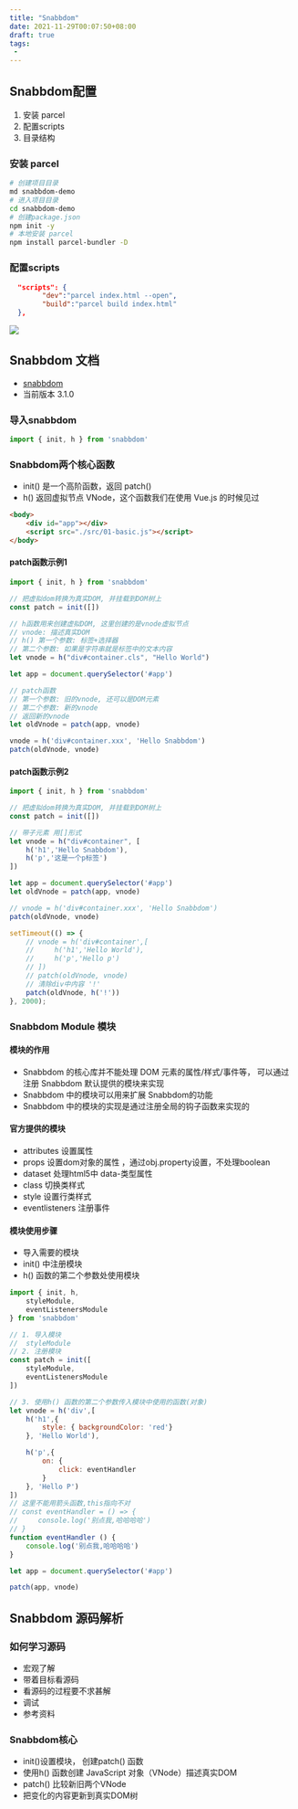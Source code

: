 ```yaml
---
title: "Snabbdom"
date: 2021-11-29T00:07:50+08:00
draft: true
tags:
 - 
---
```


## Snabbdom配置

1. 安装 parcel
2. 配置scripts
3. 目录结构

### 安装 parcel

```bash
# 创建项目目录
md snabbdom-demo
# 进入项目目录
cd snabbdom-demo
# 创建package.json
npm init -y
# 本地安装 parcel
npm install parcel-bundler -D
```

### 配置scripts

```json
  "scripts": {
        "dev":"parcel index.html --open",
        "build":"parcel build index.html"
  },
```

![](https://gtd-imgs-md.oss-cn-beijing.aliyuncs.com/imgs/20211129000945.png)

## Snabbdom 文档

- [snabbdom](https://github.com/snabbdom/snabbdom) 
- 当前版本 3.1.0

### 导入snabbdom

```js
import { init, h } from 'snabbdom'
```

### Snabbdom两个核心函数

- init() 是一个高阶函数，返回 patch()
- h() 返回虚拟节点 VNode，这个函数我们在使用 Vue.js 的时候见过

```html
<body>
    <div id="app"></div>
    <script src="./src/01-basic.js"></script>
</body>
```

#### patch函数示例1

```js
import { init, h } from 'snabbdom'

// 把虚拟dom转换为真实DOM, 并挂载到DOM树上
const patch = init([])

// h函数用来创建虚拟DOM, 这里创建的是vnode虚拟节点
// vnode: 描述真实DOM
// h() 第一个参数: 标签+选择器
// 第二个参数: 如果是字符串就是标签中的文本内容
let vnode = h("div#container.cls", "Hello World")

let app = document.querySelector('#app')

// patch函数
// 第一个参数: 旧的vnode, 还可以是DOM元素
// 第二个参数: 新的vnode
// 返回新的vnode
let oldVnode = patch(app, vnode)

vnode = h('div#container.xxx', 'Hello Snabbdom')
patch(oldVnode, vnode)

```

####  patch函数示例2

```js
import { init, h } from 'snabbdom'

// 把虚拟dom转换为真实DOM, 并挂载到DOM树上
const patch = init([])

// 带子元素 用[]形式
let vnode = h("div#container", [
    h('h1','Hello Snabbdom'),
    h('p','这是一个p标签')
])

let app = document.querySelector('#app')
let oldVnode = patch(app, vnode)

// vnode = h('div#container.xxx', 'Hello Snabbdom')
patch(oldVnode, vnode)

setTimeout(() => {
    // vnode = h('div#container',[
    //     h('h1','Hello World'),
    //     h('p','Hello p')
    // ])
    // patch(oldVnode, vnode)
    // 清除div中内容 '!'
    patch(oldVnode, h('!'))
}, 2000);

```

### Snabbdom Module 模块

#### 模块的作用

- Snabbdom 的核心库并不能处理 DOM 元素的属性/样式/事件等， 
  可以通过注册 Snabbdom 默认提供的模块来实现
-  Snabbdom 中的模块可以用来扩展 Snabbdom的功能
- Snabbdom 中的模块的实现是通过注册全局的钩子函数来实现的



#### 官方提供的模块

- attributes 设置属性
- props   设置dom对象的属性 ，通过obj.property设置，不处理boolean
- dataset   处理html5中 data-类型属性
- class  切换类样式
- style  设置行类样式
- eventlisteners 注册事件

#### 模块使用步骤

- 导入需要的模块
- init() 中注册模块
- h() 函数的第二个参数处使用模块

```js
import { init, h, 
    styleModule,
    eventListenersModule
} from 'snabbdom'

// 1. 导入模块
//  styleModule
// 2. 注册模块
const patch = init([
    styleModule,
    eventListenersModule
])

// 3. 使用h() 函数的第二个参数传入模块中使用的函数(对象)
let vnode = h('div',[
    h('h1',{
        style: { backgroundColor: 'red'}
    }, 'Hello World'),

    h('p',{
        on: {
            click: eventHandler
        }
    }, 'Hello P')
])
// 这里不能用箭头函数,this指向不对
// const eventHandler = () => {
//     console.log('别点我,哈哈哈哈')
// }
function eventHandler () {
    console.log('别点我,哈哈哈哈')
}

let app = document.querySelector('#app')

patch(app, vnode)
```

## Snabbdom 源码解析

### 如何学习源码

- 宏观了解
- 带着目标看源码
- 看源码的过程要不求甚解
- 调试
- 参考资料

### Snabbdom核心

- init()设置模块， 创建patch() 函数
- 使用h() 函数创建 JavaScript 对象（VNode）描述真实DOM
- patch() 比较新旧两个VNode
- 把变化的内容更新到真实DOM树



